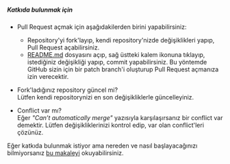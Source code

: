 ##### Katkıda bulunmak için

- Pull Request açmak için aşağıdakilerden birini yapabilirsiniz:
	- Repository'yi fork'layıp, kendi repository'nizde değişiklikleri yapıp, Pull Request açabilirsiniz.
	- [README.md](https://github.com/ahmetcadirci25/sublime-text-3/blob/master/README.md) dosyasını açıp, sağ üstteki kalem ikonuna tıklayıp, istediğiniz değişikliği yapıp, commit yapabilirsiniz. Bu yöntemde GitHub sizin için bir patch branch'i oluşturup Pull Request açmanıza izin verecektir.

- Fork'ladığınız repository güncel mi?
	<br>
	Lütfen kendi repositorynizi en son değişikliklerle güncelleyiniz.

- Conflict var mı?
	<br>
	Eğer *"Can’t automatically merge"* yazısıyla karşılaşırsanız bir conflict var demektir. Lütfen değişikliklerinizi kontrol edip, var olan conflict'leri çözünüz.

Eğer katkıda bulunmak istiyor ama nereden ve nasıl başlayacağınızı bilmiyorsanız [bu makaleyi](https://medium.com/@cengizhanc/github-ile-a%C3%A7%C4%B1k-kaynak-projelere-katk%C4%B1da-bulunmak-8a0d79090546) okuyabilirsiniz.